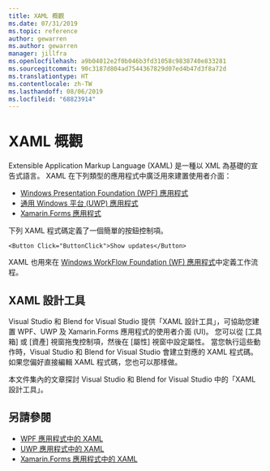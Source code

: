 ```yaml
---
title: XAML 概觀
ms.date: 07/31/2019
ms.topic: reference
author: gewarren
ms.author: gewarren
manager: jillfra
ms.openlocfilehash: a9b04012e2f0b046b3fd31058c9838740e833281
ms.sourcegitcommit: 90c3187d804ad7544367829d07ed4b47d3f8a72d
ms.translationtype: HT
ms.contentlocale: zh-TW
ms.lasthandoff: 08/06/2019
ms.locfileid: "68823914"
---
```

# <a name="overview-of-xaml"></a>XAML 概觀

Extensible Application Markup Language (XAML) 是一種以 XML 為基礎的宣告式語言。 XAML 在下列類型的應用程式中廣泛用來建置使用者介面：

- [Windows Presentation Foundation (WPF) 應用程式](/dotnet/framework/wpf/advanced/xaml-in-wpf)
- [通用 Windows 平台 (UWP) 應用程式](/windows/uwp/xaml-platform/xaml-overview)
- [Xamarin.Forms 應用程式](/xamarin/xamarin-forms/xaml/)

下列 XAML 程式碼定義了一個簡單的按鈕控制項。

```xaml
<Button Click="ButtonClick">Show updates</Button>
```

XAML 也用來在 [Windows WorkFlow Foundation (WF) 應用程式](/dotnet/framework/windows-workflow-foundation/serializing-workflows-and-activities-to-and-from-xaml)中定義工作流程。

## <a name="xaml-designer"></a>XAML 設計工具

Visual Studio 和 Blend for Visual Studio 提供「XAML 設計工具」，可協助您建置 WPF、UWP 及 Xamarin.Forms 應用程式的使用者介面 (UI)。 您可以從 [工具箱] 或 [資產] 視窗拖曳控制項，然後在 [屬性] 視窗中設定屬性。 當您執行這些動作時，Visual Studio 和 Blend for Visual Studio 會建立對應的 XAML 程式碼。 如果您偏好直接編輯 XAML 程式碼，您也可以那樣做。

本文件集內的文章探討 Visual Studio 和 Blend for Visual Studio 中的「XAML 設計工具」。

## <a name="see-also"></a>另請參閱

- [WPF 應用程式中的 XAML](/dotnet/framework/wpf/advanced/xaml-in-wpf)
- [UWP 應用程式中的 XAML](/windows/uwp/xaml-platform/xaml-overview)
- [Xamarin.Forms 應用程式中的 XAML](/xamarin/xamarin-forms/xaml/)